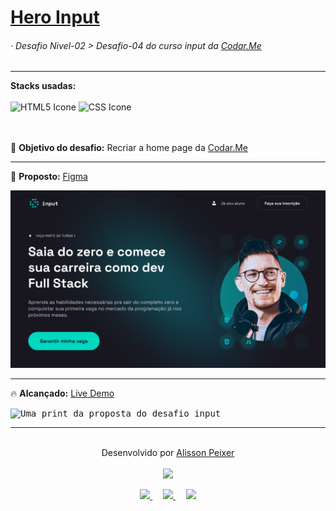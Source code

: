  # <a href="https://alissonpeixer.github.io/HeroInput/">Hero Input</a> 

  ###### · Desafio Nivel-02 > Desafio-04 do curso input da <a href="https://codar.me/input">Codar.Me</a>
  <hr>
  <div>
    <strong>Stacks usadas:</strong>
    <br>
    <br>
    <img src="https://alissonpeixer.github.io/iconStacks/assents/html-5-480px.svg" width="40px" alt="HTML5 Icone">
    <img src="https://alissonpeixer.github.io/iconStacks/assents/css-3-480px.svg" width="40px" alt="CSS Icone">
    <br>
  </div>
  <br>
  <br>
  <dl>   
   🚀 <strong>Objetivo do desafio:</strong> Recriar a home page da <a href="https://codar.me/input">Codar.Me</a>
  </dl>
  <hr>
  <dl>
  📌 <strong>Proposto:</strong> <a href="https://www.figma.com/file/iAEgzblzdJRIR8kk0jyrS0/N%C3%ADvel-2-%E2%80%A2-Desafio-4-%E2%80%A2-Hero-Input">Figma</a>
  </dl>
  <kbd>
  <img src="./assents/ui-desafio04-lvl02.png" alt="Uma print da proposta do desafio input">
  </kbd>
  <hr>
  <dl>
  🔥 <strong>Alcançado:</strong> <a href="https://alissonpeixer.github.io/HeroInput/">Live Demo</a>
  </dl>
  <kbd>
  <img src="https://media.discordapp.net/attachments/902734948270759937/999290963728019496/unknown.png?width=1333&height=671" alt="Uma print da proposta do desafio         input">
  </kbd>
  
<hr>
<p align="center">
    <br>
    <span class="copyright">Desenvolvido por  <a href="https://github.com/alissonpeixer">Alisson Peixer</a></span><br><br>
    <kdb>
      <img src="https://avatars.githubusercontent.com/u/48291580" width="100px" >
    </kdb>
    <p align="center">
  <a href="mailto:alissonpeixer4@gmail.com" alt="Gmail">
  <img src="https://img.shields.io/badge/-Gmail-FF0000?style=for-the-badge&labelColor=FF0000&logo=gmail&logoColor=white&link=mailto:alissonpeixer4@gmail.com"/>
  </a>
ㅤ
  <a href="https://www.linkedin.com/in/alissonpeixer/" alt="Linkedin">
  <img src="https://img.shields.io/badge/-Linkedin-0e76a8?style=for-the-badge&logo=Linkedin&logoColor=white&link=https://www.linkedin.com/in/alissonpeixer/"/>
  </a>
  ㅤ
  <a href="https://www.instagram.com/alisson.peixer/" alt="Instagram">
    <img src="https://img.shields.io/badge/-Instagram-DF0174?style=for-the-badge&logo=instagram&logoColor=white&link=https://www.instagram.com/alisson.peixer/"/>
  </a>
</p>
</p>
